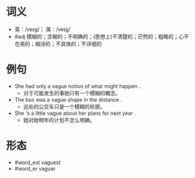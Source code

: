 # 词义
- 英：/veɪɡ/； 美：/veɪɡ/
- #adj 模糊的；含糊的；不明确的；(思想上)不清楚的；茫然的；粗略的；心不在焉的；糊涂的；不具体的；不详细的
# 例句
- She had only a vague notion of what might happen .
	- 对于可能发生的事她只有一个模糊的概念。
- The bus was a vague shape in the distance .
	- 远处的公交车只是一个模糊的轮廓。
- She 's a little vague about her plans for next year .
	- 她对她明年的计划不怎么明确。
# 形态
- #word_est vaguest
- #word_er vaguer
